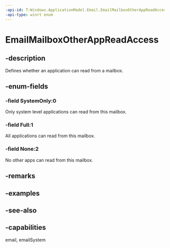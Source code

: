 ```yaml
---
-api-id: T:Windows.ApplicationModel.Email.EmailMailboxOtherAppReadAccess
-api-type: winrt enum
---
```


<!-- Enumeration syntax
public enum Windows.ApplicationModel.Email.EmailMailboxOtherAppReadAccess : int
-->

# EmailMailboxOtherAppReadAccess

## -description
Defines whether an application can read from a mailbox.

## -enum-fields
### -field SystemOnly:0
Only system level applications can read from this mailbox.

### -field Full:1
All applications can read from this mailbox.

### -field None:2
No other apps can read from this mailbox.


## -remarks

## -examples

## -see-also
## -capabilities
email, emailSystem

